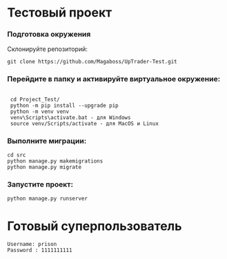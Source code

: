 # Тестовый проект
### Подготовка окружения
Склонируйте репозиторий:
````
git clone https://github.com/Magaboss/UpTrader-Test.git
````
### Перейдите в папку и активируйте виртуальное окружение:

```

 cd Project_Test/
 python -m pip install --upgrade pip
 python -m venv venv
 venv\Scripts\activate.bat - для Windows
 source venv/Scripts/activate - для MacOS и Linux

````
### Выполните миграции:
```
cd src
python manage.py makemigrations
python manage.py migrate

````
### Запустите проект:
```
python manage.py runserver

````
# Готовый суперпользователь 
```
Username: prison
Password : 1111111111
